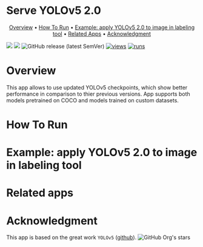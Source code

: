 
# Serve YOLOv5 2.0

<p align="center">
  <a href="#Overview">Overview</a> •
  <a href="#How-To-Run">How To Run</a> •
  <a href="#example-apply-yolov5-2.0-to-image-in-labeling-tool">Example: apply YOLOv5 2.0 to image in labeling tool</a> •
  <a href="#Related-apps">Related Apps</a> •
  <a href="#Acknowledgment">Acknowledgment</a>
</p>

[![](https://img.shields.io/badge/supervisely-ecosystem-brightgreen)](https://ecosystem.supervise.ly/apps/supervisely-ecosystem/yolov5_2.0/serve)
[![](https://img.shields.io/badge/slack-chat-green.svg?logo=slack)](https://supervise.ly/slack)
![GitHub release (latest SemVer)](https://img.shields.io/github/v/release/supervisely-ecosystem/yolov5_2.0)
[![views](https://app.supervise.ly/img/badges/views/supervisely-ecosystem/yolov5_2.0/serve.png)](https://supervise.ly)
[![runs](https://app.supervise.ly/img/badges/runs/supervisely-ecosystem/yolov5_2.0/serve.png)](https://supervise.ly)

</div>

# Overview

This app allows to use updated YOLOv5 checkpoints, which show better performance in comparison to thier previous versions. App supports both models pretrained on COCO and models trained on custom datasets.

# How To Run

# Example: apply YOLOv5 2.0 to image in labeling tool

# Related apps
    
# Acknowledgment

This app is based on the great work `YOLOv5` ([github](https://github.com/ultralytics/ultralytics)). ![GitHub Org's stars](https://img.shields.io/github/stars/ultralytics/ultralytics?style=social)




